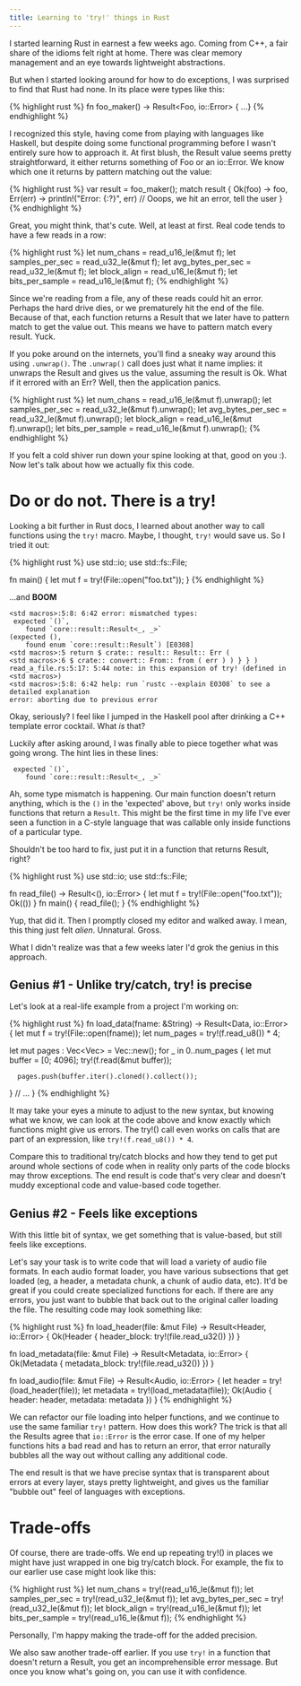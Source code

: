 ```yaml
---
title: Learning to 'try!' things in Rust
---
```


I started learning Rust in earnest a few weeks ago.  Coming from C++, a fair share of the idioms felt right at home.  There was clear memory management and an eye towards lightweight abstractions.

But when I started looking around for how to do exceptions, I was surprised to find that Rust had none.  In its place were types like this:

{% highlight rust %}
fn foo_maker() -> Result<Foo, io::Error> { ...}
{% endhighlight %}

I recognized this style, having come from playing with languages like Haskell, but despite doing some functional programming before I wasn't entirely sure how to approach it.  At first blush, the Result value seems pretty straightforward, it either returns something of Foo or an io::Error.  We know which one it returns by pattern matching out the value:

{% highlight rust %}
var result = foo_maker();
match result {
  Ok(foo) -> foo,
  Err(err) -> println!("Error: {:?}", err) // Ooops, we hit an error, tell the user
}
{% endhighlight %}

Great, you might think, that's cute.  Well, at least at first.  Real code tends to have a few reads in a row:

{% highlight rust %}
let num_chans = read_u16_le(&mut f);
let samples_per_sec = read_u32_le(&mut f);
let avg_bytes_per_sec = read_u32_le(&mut f);
let block_align = read_u16_le(&mut f);
let bits_per_sample = read_u16_le(&mut f);
{% endhighlight %}

Since we're reading from a file, any of these reads could hit an error.  Perhaps the hard drive dies, or we prematurely hit the end of the file.  Because of that, each function returns a Result that we later have to pattern match to get the value out.  This means we have to pattern match every result.  Yuck.

If you poke around on the internets, you'll find a sneaky way around this using ```.unwrap()```.  The ```.unwrap()``` call does just what it name implies: it unwraps the Result and gives us the value, assuming the result is Ok.  What if it errored with an Err? Well, then the application panics.

{% highlight rust %}
let num_chans = read_u16_le(&mut f).unwrap();
let samples_per_sec = read_u32_le(&mut f).unwrap();
let avg_bytes_per_sec = read_u32_le(&mut f).unwrap();
let block_align = read_u16_le(&mut f).unwrap();
let bits_per_sample = read_u16_le(&mut f).unwrap();
{% endhighlight %}

If you felt a cold shiver run down your spine looking at that, good on you :).  Now let's talk about how we actually fix this code.

# Do or do not. There is a try!

Looking a bit further in Rust docs, I learned about another way to call functions using the ```try!``` macro.  Maybe, I thought, ```try!``` would save us.  So I tried it out:

{% highlight rust %}
use std::io;
use std::fs::File;

fn main() {
    let mut f = try!(File::open("foo.txt"));
}
{% endhighlight %}

...and **BOOM**

```
<std macros>:5:8: 6:42 error: mismatched types:
 expected `()`,
    found `core::result::Result<_, _>`
(expected (),
    found enum `core::result::Result`) [E0308]
<std macros>:5 return $ crate:: result:: Result:: Err (
<std macros>:6 $ crate:: convert:: From:: from ( err ) ) } } )
read_a_file.rs:5:17: 5:44 note: in this expansion of try! (defined in <std macros>)
<std macros>:5:8: 6:42 help: run `rustc --explain E0308` to see a detailed explanation
error: aborting due to previous error
```

Okay, seriously?  I feel like I jumped in the Haskell pool after drinking a C++ template error cocktail.  What *is* that?

Luckily after asking around, I was finally able to piece together what was going wrong.  The hint lies in these lines:

```
 expected `()`,
    found `core::result::Result<_, _>`
```

Ah, some type mismatch is happening.  Our main function doesn't return anything, which is the ```()``` in the 'expected' above, but ```try!``` only works inside functions that return a ```Result```.  This might be the first time in my life I've ever seen a function in a C-style language that was callable only inside functions of a particular type.  

Shouldn't be too hard to fix, just put it in a function that returns Result, right?

{% highlight rust %}
use std::io;
use std::fs::File;

fn read_file() -> Result<(), io::Error> {
    let mut f = try!(File::open("foo.txt"));
    Ok(())
}
fn main() {
    read_file();
}
{% endhighlight %}

Yup, that did it.  Then I promptly closed my editor and walked away.  I mean, this thing just felt *alien*.  Unnatural.  Gross.

What I didn't realize was that a few weeks later I'd grok the genius in this approach.  

## Genius #1 - Unlike try/catch, try! is precise

Let's look at a real-life example from a project I'm working on:

{% highlight rust %}
fn load_data(fname: &String) -> Result<Data, io::Error> {
  let mut f = try!(File::open(fname));
  let num_pages = try!(f.read_u8()) * 4;
 
  let mut pages : Vec<Vec<u8>> = Vec::new();
  for _ in 0..num_pages {
      let mut buffer = [0; 4096];
      try!(f.read(&mut buffer));
      
      pages.push(buffer.iter().cloned().collect());
  }
  // ...
}
{% endhighlight %}

It may take your eyes a minute to adjust to the new syntax, but knowing what we know, we can look at the code above and know exactly which functions might give us errors.  The try!() call even works on calls that are part of an expression, like ```try!(f.read_u8()) * 4```.  

Compare this to traditional try/catch blocks and how they tend to get put around whole sections of code when in reality only parts of the code blocks may throw exceptions.  The end result is code that's very clear and doesn't muddy exceptional code and value-based code together.

## Genius #2 - Feels like exceptions

With this little bit of syntax, we get something that is value-based, but still feels like exceptions.

Let's say your task is to write code that will load a variety of audio file formats.  In each audio format loader, you have various subsections that get loaded (eg, a header, a metadata chunk, a chunk of audio data, etc).  It'd be great if you could create specialized functions for each.  If there are any errors, you just want to bubble that back out to the original caller loading the file.  The resulting code may look something like:  

{% highlight rust %}
fn load_header(file: &mut File) -> Result<Header, io::Error> {
  Ok(Header { header_block: try!(file.read_u32()) })
}

fn load_metadata(file: &mut File) -> Result<Metadata, io::Error> {
  Ok(Metadata { metadata_block: try!(file.read_u32()) })
}

fn load_audio(file: &mut File) -> Result<Audio, io::Error> {
  let header = try!(load_header(file));
  let metadata = try!(load_metadata(file));
  Ok(Audio { header: header, metadata: metadata })
}
{% endhighlight %}

We can refactor our file loading into helper functions, and we continue to use the same familiar ```try!``` pattern.  How does this work?  The trick is that all the Results agree that ```io::Error``` is the error case.  If one of my helper functions hits a bad read and has to return an error, that error naturally bubbles all the way out without calling any additional code.  

The end result is that we have precise syntax that is transparent about errors at every layer, stays pretty lightweight, and gives us the familiar "bubble out" feel of languages with exceptions.

# Trade-offs

Of course, there are trade-offs.  We end up repeating try!() in places we might have just wrapped in one big try/catch block.  For example, the fix to our earlier use case might look like this:

{% highlight rust %}
let num_chans = try!(read_u16_le(&mut f));
let samples_per_sec = try!(read_u32_le(&mut f));
let avg_bytes_per_sec = try!(read_u32_le(&mut f));
let block_align = try!(read_u16_le(&mut f));
let bits_per_sample = try!(read_u16_le(&mut f));
{% endhighlight %}

Personally, I'm happy making the trade-off for the added precision.  

We also saw another trade-off earlier.  If you use ```try!``` in a function that doesn't return a Result, you get an incomprehensible error message.  But once you know what's going on, you can use it with confidence.
